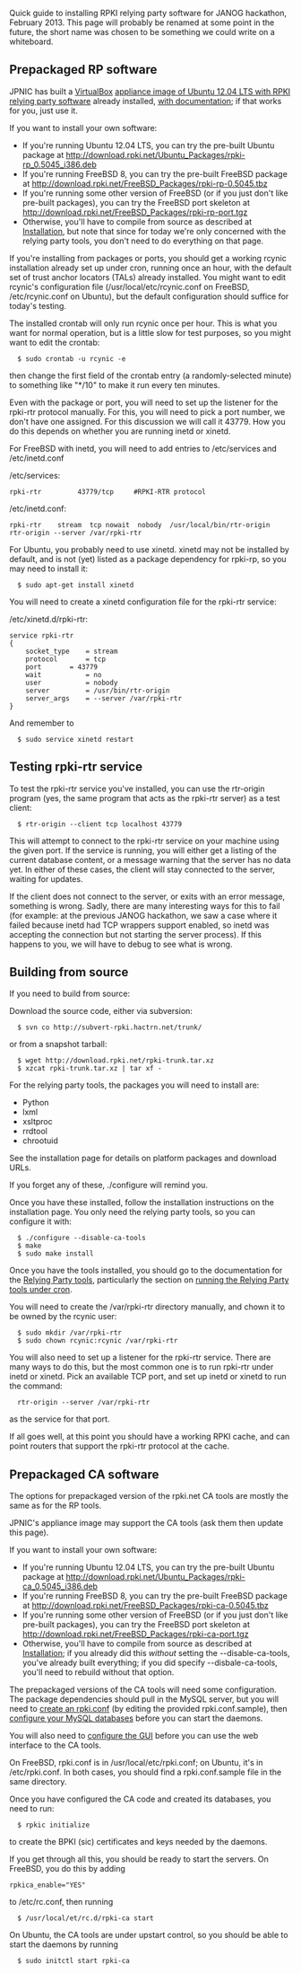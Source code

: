 Quick guide to installing RPKI relying party software for JANOG hackathon,
February 2013. This page will probably be renamed at some point in the future,
the short name was chosen to be something we could write on a whiteboard.

## Prepackaged RP software

JPNIC has built a [VirtualBox][1] [appliance image of Ubuntu 12.04 LTS with
RPKI relying party software][2] already installed, [with documentation][3]; if
that works for you, just use it.

If you want to install your own software:

  * If you're running Ubuntu 12.04 LTS, you can try the pre-built Ubuntu package at <http://download.rpki.net/Ubuntu_Packages/rpki-rp_0.5045_i386.deb>
  * If you're running FreeBSD 8, you can try the pre-built FreeBSD package at <http://download.rpki.net/FreeBSD_Packages/rpki-rp-0.5045.tbz>
  * If you're running some other version of FreeBSD (or if you just don't like pre-built packages), you can try the FreeBSD port skeleton at <http://download.rpki.net/FreeBSD_Packages/rpki-rp-port.tgz>
  * Otherwise, you'll have to compile from source as described at [Installation][4], but note that since for today we're only concerned with the relying party tools, you don't need to do everything on that page. 

If you're installing from packages or ports, you should get a working rcynic
installation already set up under cron, running once an hour, with the default
set of trust anchor locators (TALs) already installed. You might want to edit
rcynic's configuration file (/usr/local/etc/rcynic.conf on FreeBSD,
/etc/rcynic.conf on Ubuntu), but the default configuration should suffice for
today's testing.

The installed crontab will only run rcynic once per hour. This is what you
want for normal operation, but is a little slow for test purposes, so you
might want to edit the crontab:

    
    
      $ sudo crontab -u rcynic -e
    

then change the first field of the crontab entry (a randomly-selected minute)
to something like "*/10" to make it run every ten minutes.

Even with the package or port, you will need to set up the listener for the
rpki-rtr protocol manually. For this, you will need to pick a port number, we
don't have one assigned. For this discussion we will call it 43779. How you do
this depends on whether you are running inetd or xinetd.

For FreeBSD with inetd, you will need to add entries to /etc/services and
/etc/inetd.conf

/etc/services:

    
    
    rpki-rtr		 43779/tcp	   #RPKI-RTR protocol
    

/etc/inetd.conf:

    
    
    rpki-rtr	stream	tcp	nowait	nobody	/usr/local/bin/rtr-origin	rtr-origin --server /var/rpki-rtr
    

For Ubuntu, you probably need to use xinetd. xinetd may not be installed by
default, and is not (yet) listed as a package dependency for rpki-rp, so you
may need to install it:

    
    
      $ sudo apt-get install xinetd
    

You will need to create a xinetd configuration file for the rpki-rtr service:

/etc/xinetd.d/rpki-rtr:

    
    
    service rpki-rtr
    {
        socket_type    = stream
        protocol       = tcp
        port	   = 43779
        wait           = no
        user           = nobody
        server         = /usr/bin/rtr-origin
        server_args	   = --server /var/rpki-rtr
    }
    

And remember to

    
    
      $ sudo service xinetd restart
    

## Testing rpki-rtr service

To test the rpki-rtr service you've installed, you can use the rtr-origin
program (yes, the same program that acts as the rpki-rtr server) as a test
client:

    
    
      $ rtr-origin --client tcp localhost 43779
    

This will attempt to connect to the rpki-rtr service on your machine using the
given port. If the service is running, you will either get a listing of the
current database content, or a message warning that the server has no data
yet. In either of these cases, the client will stay connected to the server,
waiting for updates.

If the client does not connect to the server, or exits with an error message,
something is wrong. Sadly, there are many interesting ways for this to fail
(for example: at the previous JANOG hackathon, we saw a case where it failed
because inetd had TCP wrappers support enabled, so inetd was accepting the
connection but not starting the server process). If this happens to you, we
will have to debug to see what is wrong.

## Building from source

If you need to build from source:

Download the source code, either via subversion:

    
    
      $ svn co http://subvert-rpki.hactrn.net/trunk/
    

or from a snapshot tarball:

    
    
      $ wget http://download.rpki.net/rpki-trunk.tar.xz
      $ xzcat rpki-trunk.tar.xz | tar xf -
    

For the relying party tools, the packages you will need to install are:

  * Python 
  * lxml 
  * xsltproc 
  * rrdtool 
  * chrootuid 

See the installation page for details on platform packages and download URLs.

If you forget any of these, ./configure will remind you.

Once you have these installed, follow the installation instructions on the
installation page. You only need the relying party tools, so you can configure
it with:

    
    
      $ ./configure --disable-ca-tools
      $ make
      $ sudo make install
    

Once you have the tools installed, you should go to the documentation for the
[Relying Party tools][5], particularly the section on [running the Relying
Party tools under cron][6].

You will need to create the /var/rpki-rtr directory manually, and chown it to
be owned by the rcynic user:

    
    
      $ sudo mkdir /var/rpki-rtr
      $ sudo chown rcynic:rcynic /var/rpki-rtr
    

You will also need to set up a listener for the rpki-rtr service. There are
many ways to do this, but the most common one is to run rpki-rtr under inetd
or xinetd. Pick an available TCP port, and set up inetd or xinetd to run the
command:

    
    
      rtr-origin --server /var/rpki-rtr
    

as the service for that port.

If all goes well, at this point you should have a working RPKI cache, and can
point routers that support the rpki-rtr protocol at the cache.

## Prepackaged CA software

The options for prepackaged version of the rpki.net CA tools are mostly the
same as for the RP tools.

JPNIC's appliance image may support the CA tools (ask them then update this
page).

If you want to install your own software:

  * If you're running Ubuntu 12.04 LTS, you can try the pre-built Ubuntu package at <http://download.rpki.net/Ubuntu_Packages/rpki-ca_0.5045_i386.deb>
  * If you're running FreeBSD 8, you can try the pre-built FreeBSD package at <http://download.rpki.net/FreeBSD_Packages/rpki-ca-0.5045.tbz>
  * If you're running some other version of FreeBSD (or if you just don't like pre-built packages), you can try the FreeBSD port skeleton at <http://download.rpki.net/FreeBSD_Packages/rpki-ca-port.tgz>
  * Otherwise, you'll have to compile from source as described at [Installation][4]; if you already did this _without_ setting the --disable-ca-tools, you've already built everything; if you did specify --disbale-ca-tools, you'll need to rebuild without that option. 

The prepackaged versions of the CA tools will need some configuration. The
package dependencies should pull in the MySQL server, but you will need to
[create an rpki.conf][7] (by editing the provided rpki.conf.sample), then
[configure your MySQL databases][8] before you can start the daemons.

You will also need to [configure the GUI][9] before you can use the web
interface to the CA tools.

On FreeBSD, rpki.conf is in /usr/local/etc/rpki.conf; on Ubuntu, it's in
/etc/rpki.conf. In both cases, you should find a rpki.conf.sample file in the
same directory.

Once you have configured the CA code and created its databases, you need to
run:

    
    
      $ rpkic initialize
    

to create the BPKI (sic) certificates and keys needed by the daemons.

If you get through all this, you should be ready to start the servers. On
FreeBSD, you do this by adding

    
    
    rpkica_enable="YES"
    

to /etc/rc.conf, then running

    
    
      $ /usr/local/et/rc.d/rpki-ca start
    

On Ubuntu, the CA tools are under upstart control, so you should be able to
start the daemons by running

    
    
      $ sudo initctl start rpki-ca
    

   [1]: https://www.virtualbox.org/

   [2]: http://psg.com/rpki/RPKI-CA-RP.ova

   [3]: http://psg.com/rpki/RPKI-VM.pdf

   [4]: #_.wiki.doc.RPKI.Installation

   [5]: #_.wiki.doc.RPKI.RP

   [6]: #_.wiki.doc.RPKI.RP#cronjob

   [7]: #_.wiki.doc.RPKI.CA.Configuration

   [8]: #_.wiki.doc.RPKI.CA.MySQLSetup

   [9]: #_.wiki.doc.RPKI.CA.UI.GUI

